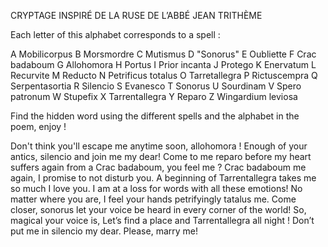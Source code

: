 CRYPTAGE INSPIRÉ DE LA RUSE DE L’ABBÉ JEAN TRITHÈME

Each letter of this alphabet corresponds to a spell :

A	Mobilicorpus
B	Morsmordre
C	Mutismus
D	"Sonorus"
E	Oubliette
F	Crac badaboum
G	Allohomora
H	Portus
I	Prior incanta
J	Protego
K	Enervatum
L	Recurvite
M	Reducto
N	Petrificus totalus
O	Tarretallegra
P	Rictuscempra
Q	Serpentasortia
R	Silencio
S	Evanesco
T	Sonorus
U	Sourdinam
V	Spero patronum
W	Stupefix
X	Tarrentallegra
Y	Reparo
Z	Wingardium leviosa

Find the hidden word using the different spells and the alphabet in the poem, enjoy !

Don't think you'll escape me anytime soon, allohomora !
Enough of your antics, silencio and join me my dear!
Come to me reparo before my heart suffers again from a Crac badaboum, you feel me ?
Crac badaboum me again, I promise to not disturb you.
A beginning of Tarrentallegra takes me so much I love you.
I am at a loss for words with all these emotions!
No matter where you are, I feel your hands petrifyingly tatalus me.
Come closer, sonorus let your voice be heard in every corner of the world!
So, magical your voice is,  Let’s find a place and Tarrentallegra all night !
Don’t put me in silencio my dear.
Please, marry me!
